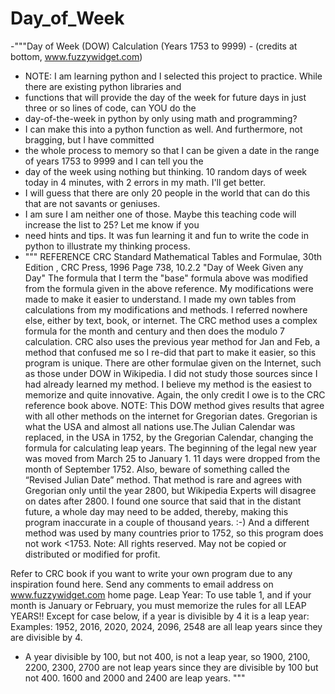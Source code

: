 # Day_of_Week
-"""Day of Week (DOW) Calculation (Years 1753 to 9999) - (credits at bottom, www.fuzzywidget.com)
- NOTE:  I am learning python and I selected this project to practice.  While there are existing python libraries and 
- functions that will provide the day of the week for future days in just three or so lines of code, can YOU do the 
- day-of-the-week in python by only using math and programming?  
- I can make this into a python function as well.   And furthermore, not bragging, but I have committed
- the whole process to memory so that I can be given a date in the range of years 1753 to 9999 and I can tell you the
- day of the week using nothing but thinking.  10 random days of week today in 4 minutes, with 2 errors in my math.  I'll get better.
- I will guess that there are only 20 people in the world that can do this that are not savants or geniuses.  
- I am sure I am neither one of those.  Maybe this teaching code will increase the list to 25?  Let me know if you
- need hints and tips.  It was fun learning it and fun to write the code in python to illustrate my thinking process.
- """ REFERENCE
CRC Standard Mathematical Tables and Formulae, 30th Edition , CRC Press, 1996
Page 738, 10.2.2 "Day of Week Given any Day"
The formula that I term the "base" formula above was modified from the formula given in the above reference.
My modifications were made to make it easier to understand. I made my own tables from calculations from my
modifications and methods. I referred nowhere else, either by text, book, or internet. The CRC method uses a
complex formula for the month and century and then does the modulo 7 calculation. CRC also uses the previous year
method for Jan and Feb, a method that confused me so I re-did that part to make it easier, so this program is unique.
There are other formulae given on the Internet, such as those under DOW in Wikipedia. I did not study those sources since I
had already learned my method. I believe my method is the easiest to memorize and quite innovative. Again, the
only credit I owe is to the CRC reference book above.
NOTE: This DOW method gives results that agree with all other methods on the internet for
Gregorian dates. Gregorian is what the USA and almost all nations use.The Julian Calendar was replaced, in the USA in 1752,
by the Gregorian Calendar, changing the formula for calculating leap years. The beginning of the legal new year
was moved from March 25 to January 1.  11 days were dropped from the month of September 1752.
Also, beware of something called the “Revised Julian Date” method. That method is rare and agrees with Gregorian only until the
year 2800, but Wikipedia Experts will disagree on dates after 2800.  I found one source that said that in the distant
future, a whole day may need to be added, thereby, making this program inaccurate in a couple of thousand years. :-)
And a different method was used by many countries prior to 1752, so this program does not work <1753.
Note: All rights reserved. May not be copied or distributed or modified for profit.

Refer to CRC book if you want to write your own program due to any inspiration found here.
Send any comments to email address on www.fuzzywidget.com home page.
Leap Year:
To use table 1, and if your month is January or February, you must memorize
the rules for all LEAP YEARS!!
Except for case below, if a year is divisible by 4 it is a leap year:
Examples: 1952, 2016, 2020, 2024, 2096, 2548 are all leap years since they
are divisible by 4.
- A year divisible by 100, but not 400, is not a leap year, so
1900, 2100, 2200, 2300, 2700 are not leap years since they are
divisible by 100 but not 400. 1600 and 2000 and 2400 are leap years.
"""
